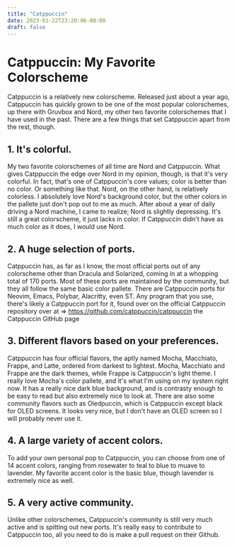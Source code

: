 ```yaml
---
title: "Catppuccin"
date: 2023-01-22T23:20:06-08:00
draft: false
---
```

# Catppuccin: My Favorite Colorscheme

Catppuccin is a relatively new colorscheme. Released just about a year ago, Catppuccin has quickly grown to be one of the most popular colorschemes, up there with Gruvbox and Nord, my other two favorite colorschemes that I have used in the past. There are a few things that set Catppuccin apart from the rest, though.

## 1. It's colorful.

My two favorite colorschemes of all time are Nord and Catppuccin. What gives Catppuccin the edge over Nord in my opinion, though, is that it's very colorful. In fact, that's one of Catppuccin's core values; color is better than no color. Or something like that. Nord, on the other hand, is relatively colorless. I absolutely love Nord's background color, but the other colors in the pallete just don't pop out to me as much. After about a year of daily driving a Nord machine, I came to realize; Nord is slightly depressing. It's still a great colorscheme, it just lacks in color. If Catppuccin didn't have as much color as it does, I would use Nord.

## 2. A huge selection of ports.

Catppuccin has, as far as I know, the most official ports out of any colorscheme other than Dracula and Solarized, coming in at a whopping total of 170 ports. Most of these ports are maintained by the community, but they all follow the same basic color pallete. There are Catppuccin ports for Neovim, Emacs, Polybar, Alacritty, even ST. Any program that you use, there's likely a Catppuccin port for it, found over on the official Catppuccin repository over at
=> https://github.com/catppuccin/catppuccin the Catppuccin GitHub page

## 3. Different flavors based on your preferences.

Catppuccin has four official flavors, the aptly named Mocha, Macchiato, Frappe, and Latte, ordered from darkest to lightest. Mocha, Macchiato and Frappe are the dark themes, while Frappe is Catppuccin's light theme. I really love Mocha's color pallete, and it's what I'm using on my system right now. It has a really nice dark blue background, and is contrasty enough to be easy to read but also extremely nice to look at. There are also some community flavors such as Oledpuccin, which is Catppuccin except black for OLED screens. It looks very nice, but I don't have an OLED screen so I will probably never use it.

## 4. A large variety of accent colors.

To add your own personal pop to Catppuccin, you can choose from one of 14 accent colors, ranging from rosewater to teal to blue to muave to lavender. My favorite accent color is the basic blue, though lavender is extremely nice as well.

## 5. A very active community.

Unlike other colorschemes, Catppuccin's community is still very much active and is spitting out new ports. It's really easy to contribute to Catppuccin too, all you need to do is make a pull request on their Github.
